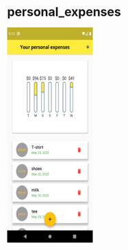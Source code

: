 # personal_expenses
<a href="url"><img src="screenshoot/androidScreenShoot.png" align="left" height="500" width="200" ></a>
